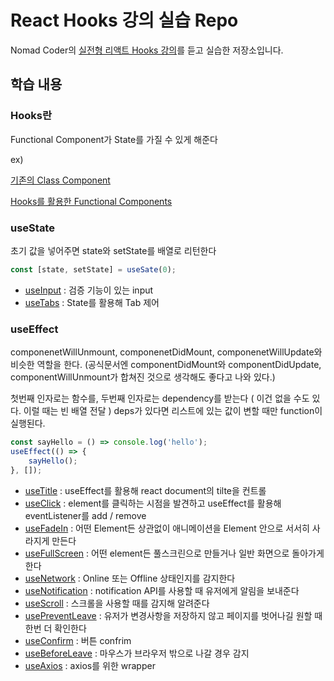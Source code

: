 # React Hooks 강의 실습 Repo

Nomad Coder의 [실전형 리액트 Hooks 강의](https://academy.nomadcoders.co/courses/enrolled/546456)를 듣고 실습한 저장소입니다.

## 학습 내용

### Hooks란

Functional Component가 State를 가질 수 있게 해준다

ex)

[기존의 Class Component](./src/ClassComponent.js)

[Hooks를 활용한 Functional Components](./src/FunctionalComponents.js)

### useState

초기 값을 넣어주면 state와 setState를 배열로 리턴한다

```js
const [state, setState] = useSate(0);
```

- [useInput](./src/UseInput.js) : 검증 기능이 있는 input
- [useTabs](./src/UseTabs.js) : State를 활용해 Tab 제어

### useEffect

componenetWillUnmount, componenetDidMount, componenetWillUpdate와 비슷한 역할을 한다.
(공식문서엔 componentDidMount와 componentDidUpdate, componentWillUnmount가 합쳐진 것으로 생각해도 좋다고 나와 있다.)

첫번째 인자로는 함수를, 두번째 인자로는 dependency를 받는다 ( 이건 없을 수도 있다. 이럴 때는 빈 배열 전달 ) deps가 있다면 리스트에 있는 값이 변할 때만 function이 실행된다.

```js
const sayHello = () => console.log('hello');
useEffect(() => {
    sayHello();
}, []);

```

- [useTitle](./src/UseTitle.js) : useEffect를 활용해 react document의 tilte을 컨트롤
- [useClick](./src/UseClick.js) : element를 클릭하는 시점을 발견하고 useEffect를 활용해 eventListener를 add / remove
- [useFadeIn](./src/UseFadeIn.js) : 어떤 Element든 상관없이 애니메이션을 Element 안으로 서서히 사라지게 만든다
- [useFullScreen](./src/UseFullScreen.js) : 어떤 element든 풀스크린으로 만들거나 일반 화면으로 돌아가게 한다
- [useNetwork](./src/UseNetwork.js) : Online 또는 Offline 상태인지를 감지한다
- [useNotification](./src/UseNotification.js) : notification API를 사용할 때 유저에게 알림을 보내준다
- [useScroll](./src/UseScroll.js) : 스크롤을 사용할 때를 감지해 알려준다
- [usePreventLeave](./src/UsePreventLeave) : 유저가 변경사항을 저장하지 않고 페이지를 벗어나길 원할 때 한번 더 확인한다
- [useConfirm](./src/UseConfirm.js) : 버튼 confrim
- [useBeforeLeave](./src/UseBeforeLeave.js) : 마우스가 브라우저 밖으로 나갈 경우 감지
- [useAxios](./src/UseAxios.js) : axios를 위한 wrapper

